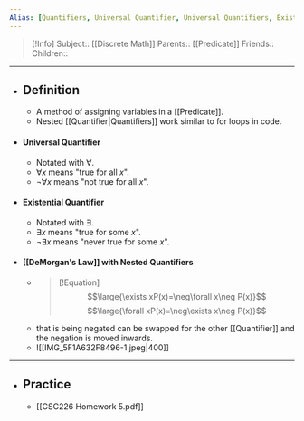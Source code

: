 ```yaml
---
Alias: [Quantifiers, Universal Quantifier, Universal Quantifiers, Existential Quantifier, Existential Quantifiers]
---
```

> [!Info]
> Subject:: [[Discrete Math]]
> Parents:: [[Predicate]]
> Friends:: 
> Children:: 
---
- ## Definition
	- A method of assigning variables in a [[Predicate]].
	- Nested [[Quantifier|Quantifiers]] work similar to for loops in code.
- #### Universal Quantifier
	- Notated with $\forall$.
	- $\forall x$ means "true for all $x$".
	- $\neg \forall x$ means "not true for all $x$".
- #### Existential Quantifier
	- Notated with $\exists$.
	- $\exists x$ means "true for some $x$".
	- $\neg\exists x$ means "never true for some $x$".
- #### [[DeMorgan's Law]] with Nested Quantifiers
	- > [!Equation]
	  > $$\large{\exists xP(x)=\neg\forall x\neg P(x)}$$
	  > $$\large{\forall xP(x)=\neg\exists x\neg P(x)}$$
	- that is being negated can be swapped for the other [[Quantifier]] and the negation is moved inwards.
	- ![[IMG_5F1A632F8496-1.jpeg|400]]
---
- ## Practice
	- [[CSC226 Homework 5.pdf]]